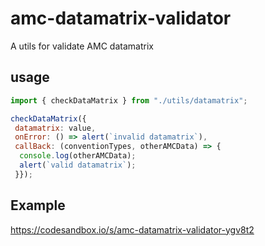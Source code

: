 # amc-datamatrix-validator
A utils for validate AMC datamatrix

## usage
```js 
import { checkDataMatrix } from "./utils/datamatrix";

checkDataMatrix({
 datamatrix: value,
 onError: () => alert(`invalid datamatrix`),
 callBack: (conventionTypes, otherAMCData) => {
  console.log(otherAMCData);
  alert(`valid datamatrix`);
 }});
```
## Example
https://codesandbox.io/s/amc-datamatrix-validator-ygv8t2
